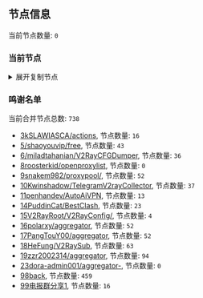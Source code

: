 
## 节点信息
当前节点数量: `0`
### 当前节点
<details>
  <summary>展开复制节点</summary>

    

</details>

### 鸣谢名单
当前合并节点总数: `738`
- [3kSLAWIASCA/actions](https://github.com/kSLAWIASCA/actions), 节点数量: `16`
- [5/shaoyouvip/free](https://github.com/shaoyouvip/free), 节点数量: `43`
- [6/miladtahanian/V2RayCFGDumper](https://github.com/miladtahanian/V2RayCFGDumper), 节点数量: `36`
- [8roosterkid/openproxylist](https://github.com/roosterkid/openproxylist), 节点数量: `0`
- [9snakem982/proxypool/](https://github.com/snakem982/proxypool/), 节点数量: `52`
- [10Kwinshadow/TelegramV2rayCollector](https://github.com/Kwinshadow/TelegramV2rayCollector), 节点数量: `37`
- [11penhandev/AutoAiVPN](https://github.com/penhandev/AutoAiVPN), 节点数量: `13`
- [14PuddinCat/BestClash](https://github.com/PuddinCat/BestClash), 节点数量: `23`
- [15V2RayRoot/V2RayConfig/](https://github.com/V2RayRoot/V2RayConfig/), 节点数量: `4`
- [16polarxy/aggregator](https://github.com/polarxy/aggregator), 节点数量: `52`
- [17PangTouY00/aggregator](https://github.com/xnic888/aggregator), 节点数量: `52`
- [18HeFung/V2RaySub](https://github.com/HeFung/V2RaySub), 节点数量: `63`
- [19zzr2002314/aggregator](https://github.com/zzr2002314/aggregator), 节点数量: `94`
- [23dora-admin001/aggregator-](https://github.com/dora-admin001/aggregator-), 节点数量: `0`
- [98back](https://github.com/firefoxmmx2/v2rayshare_subcription), 节点数量: `459`
- [99电报群分享1](https://github.com/cdddbc/getAirport), 节点数量: `16`


